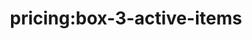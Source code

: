 ---
title: 'pricing:box-3-active-items'
pt: |-
    pricing:box-3-active-items
en: |-
    pricing:box-3-active-items
---
